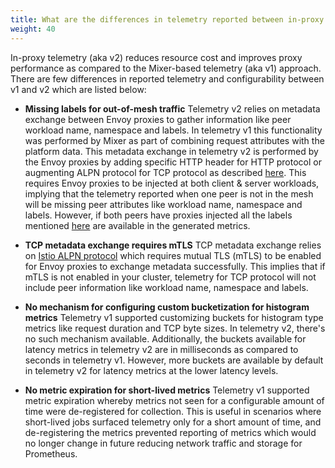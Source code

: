 ```yaml
---
title: What are the differences in telemetry reported between in-proxy telemetry (aka v2) and Mixer-based telemetry (aka v1)?
weight: 40
---
```


In-proxy telemetry (aka v2) reduces resource cost and improves proxy
performance as compared to the Mixer-based telemetry (aka v1) approach.
There are few differences in reported telemetry and configurability
between v1 and v2 which are listed below:

* **Missing labels for out-of-mesh traffic**
  Telemetry v2 relies on metadata exchange between Envoy proxies to gather
  information like peer workload name, namespace and labels. In telemetry v1
  this functionality was performed by Mixer as part of combining request attributes
  with the platform data. This metadata exchange in telemetry v2 is performed by the
  Envoy proxies by adding specific HTTP header for HTTP protocol or augmenting
  ALPN protocol for TCP protocol as described [here](/docs/tasks/observability/metrics/tcp-metrics/#understanding-tcp-telemetry-collection).
  This requires Envoy proxies to be injected at both client & server workloads,
  implying that the telemetry reported when one peer is not in the mesh will be
  missing peer attributes like workload name, namespace and labels.
  However, if both peers have proxies injected all the labels mentioned [here](/docs/reference/config/metrics/)
  are available in the generated metrics.

* **TCP metadata exchange requires mTLS**
  TCP metadata exchange relies on [Istio ALPN protocol](/docs/tasks/observability/metrics/tcp-metrics/#understanding-tcp-telemetry-collection)
  which requires mutual TLS (mTLS) to be enabled for Envoy proxies to exchange
  metadata successfully. This implies that if mTLS is not enabled in your
  cluster, telemetry for TCP protocol will not include peer information like
  workload name, namespace and labels.

* **No mechanism for configuring custom bucketization for histogram metrics**
  Telemetry v1 supported customizing buckets for histogram type metrics like
  request duration and TCP byte sizes. In telemetry v2, there's no such
  mechanism available. Additionally, the buckets available for latency metrics
  in telemetry v2 are in milliseconds as compared to seconds in telemetry v1.
  However, more buckets are available by default in telemetry v2 for latency
  metrics at the lower latency levels.

* **No metric expiration for short-lived metrics**
  Telemetry v1 supported metric expiration whereby metrics not seen for a
  configurable amount of time were de-registered for collection. This is
  useful in scenarios where short-lived jobs surfaced telemetry only for a
  short amount of time, and de-registering the metrics prevented reporting of
  metrics which would no longer change in future reducing network traffic and
  storage for Prometheus.
